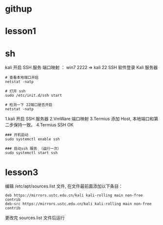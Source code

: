 # githup
# lesson1

# sh
kali 开启 SSH 服务
端口映射 ： win7 2222 => kali 22
SSH 软件登录 Kali 服务器
```
# 查看本地端口开启
netstat -natp

# 打开 ssh
sudo /etc/init.d/ssh start

# 检测一下 22端口是否开启
netstat -natp
```
1.kali 开启 SSH 服务器
2.VmWare 端口映射
3.Termius 添加 Host, 本地端口和第二步保持一致。
4.Termius SSH OK

```
### 开机启动
sudo systemctl enable ssh

### 启动ssh 服务 （运行一次）
sudo systemctl start ssh
```
# lesson3
编辑 /etc/apt/sources.list 文件, 在文件最前面添加以下条目：
```
deb https://mirrors.ustc.edu.cn/kali kali-rolling main non-free contrib
deb-src https://mirrors.ustc.edu.cn/kali kali-rolling main non-free contrib
```
更改完 sources.list 文件后运行
